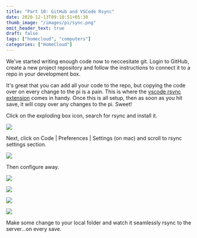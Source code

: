 ```yaml
---
title: "Part 10: GitHub and VSCode Rsync"
date: 2020-12-13T09:10:51+05:30
thumb_image: "/images/pi/sync.png"
omit_header_text: true
draft: false
tags: ["homecloud", "computers"]
categories: ["HomeCloud"]
---
```


We've started writing enough code now to neccesitate git. Login to GitHub, create a new project repository and follow the instructions to connect it to a repo in your development box.

It's great that you can add all your code to the repo, but copying the code over on every change to the pi is a pain. This is where the [vscode rsync extension](https://github.com/thisboyiscrazy/vscode-rsync#workspaces) comes in handy. Once this is all setup, then as soon as you hit save, it will copy over any changes to the pi. Sweet!

Click on the exploding box icon, search for rsync and install it.

![](/images/pi/rsync-1.png)

Next, click on Code | Preferences | Settings (on mac) and scroll to rsync settings section.

![](/images/pi/rsync-2.png)

Then configure away.

![](/images/pi/rsync-3.png)

![](/images/pi/rsync-4.png)

![](/images/pi/rsync-5.png)

![](/images/pi/rsync-6.png)

Make some change to your local folder and watch it seamlessly rsync to the server...on every save.
